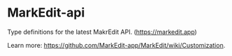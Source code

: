 # MarkEdit-api

Type definitions for the latest MakrEdit API. (https://markedit.app)

Learn more: https://github.com/MarkEdit-app/MarkEdit/wiki/Customization.
